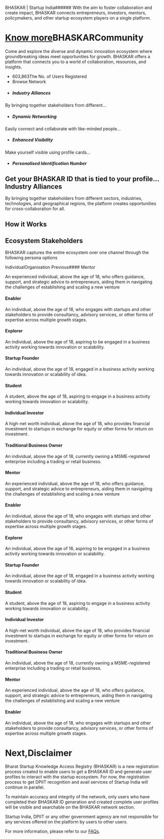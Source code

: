 BHASKAR \| Startup India###### With the aim to foster collaboration and create impact, BHASKAR connects entrepreneurs, investors, mentors, policymakers, and other startup ecosystem players on a single platform.

[Know more](/bhaskar/about)BHASKARCommunity
================

Come and explore the diverse and dynamic innovation ecosystem where groundbreaking ideas meet opportunities for growth. BHASKAR offers a platform that connects you to a world of collaboration, resources, and insights.

* 603,863The No. of Users Registered
* Browse Network
* ##### Industry Alliances

By bringing together stakeholders from different...
* ##### Dynamic Networking

Easily connect and collaborate with like\-minded people...
* ##### Enhanced Visibility

Make yourself visible using profile cards...
* ##### Personalised Identification Number

Get your BHASKAR ID that is tied to your profile...
Industry Alliances
------------------

By bringing together stakeholders from different sectors, industries, technologies, and geographical regions, the platform creates opportunities for cross\-collaboration for all.

How it Works
------------

Ecosystem Stakeholders
----------------------

BHASKAR captures the entire ecosystem over one channel through the following persona options

IndividualOrganisation Previous#### Mentor

An experienced individual, above the age of 18, who offers guidance, support, and strategic advice to entrepreneurs, aiding them in navigating the challenges of establishing and scaling a new venture

#### Enabler

An individual, above the age of 18, who engages with startups and other stakeholders to provide consultancy, advisory services, or other forms of expertise across multiple growth stages. 

#### Explorer

An individual, above the age of 18, aspiring to be engaged in a business activity working towards innovation or scalability.

#### Startup Founder

An individual, above the age of 18, engaged in a business activity working towards innovation or scalability of idea.

#### Student

A student, above the age of 18, aspiring to engage in a business activity working towards innovation or scalability.

#### Individual Investor

A high\-net worth individual, above the age of 18, who provides financial investment to startups in exchange for equity or other forms for return on investment .

#### Traditional Business Owner

An individual, above the age of 18, currently owning a MSME\-registered enterprise including a trading or retail business.

#### Mentor

An experienced individual, above the age of 18, who offers guidance, support, and strategic advice to entrepreneurs, aiding them in navigating the challenges of establishing and scaling a new venture

#### Enabler

An individual, above the age of 18, who engages with startups and other stakeholders to provide consultancy, advisory services, or other forms of expertise across multiple growth stages. 

#### Explorer

An individual, above the age of 18, aspiring to be engaged in a business activity working towards innovation or scalability.

#### Startup Founder

An individual, above the age of 18, engaged in a business activity working towards innovation or scalability of idea.

#### Student

A student, above the age of 18, aspiring to engage in a business activity working towards innovation or scalability.

#### Individual Investor

A high\-net worth individual, above the age of 18, who provides financial investment to startups in exchange for equity or other forms for return on investment .

#### Traditional Business Owner

An individual, above the age of 18, currently owning a MSME\-registered enterprise including a trading or retail business.

#### Mentor

An experienced individual, above the age of 18, who offers guidance, support, and strategic advice to entrepreneurs, aiding them in navigating the challenges of establishing and scaling a new venture

#### Enabler

An individual, above the age of 18, who engages with startups and other stakeholders to provide consultancy, advisory services, or other forms of expertise across multiple growth stages. 

 Next,Disclaimer
==========

Bharat Startup Knowledge Access Registry (BHASKAR) is a new registration process created to enable users to get a BHASKAR ID and generate user profiles to interact with the startup ecosystem. For now, the registration process to get DPIIT recognition and avail services of Startup India will continue in parallel.

To maintain accuracy and integrity of the network, only users who have completed their BHASKAR ID generation and created complete user profiles will be visible and searchable on the BHASKAR network section.

Startup India, DPIIT or any other government agency are not responsible for any services offered on the platform by users to other users.

For more information, please refer to our [FAQs](/bhaskar/about#Frequently).


